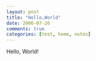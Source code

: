 ```yaml
---
layout: post
title: "Hello,World"
date: 2006-07-26
comments: true
categories: [test, home, notes]
---
```


Hello, World!  
